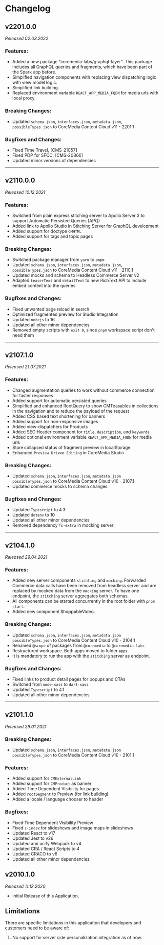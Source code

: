 # Changelog

## v2201.0.0

*Released 02.03.2022*

### Features:
- Added a new package "coremedia-labs/graphql-layer". This package includes all GraphQL queries and fragments, which have been part of the Spark app before.
- Simplified navigation components with replacing view dispatching logic with view model logic.
- Simplified link building.
- Replaced environment variable `REACT_APP_MEDIA_FQDN` for media urls with local proxy.

### Breaking Changes:

- Updated `schema.json`, `interfaces.json`, `metadata.json`, `possibleTypes.json` to CoreMedia Content Cloud v11 - 2201.1

### Bugfixes and Changes:

- Fixed Time Travel, [CMS-21057]
- Fixed PDP for SFCC, [CMS-20860]
- Updated minor versions of dependencies

---

## v2110.0.0

*Released 10.12.2021*

### Features:

- Switched from plain express stitching server to Apollo Server 3 to support Automatic Persisted Queries (APQ)
- Added link to Apollo Studio in Stitching Server for GraphQL development
- Added support for doctype `CMHTML`
- Added support for tags and topic pages

### Breaking Changes:

- Switched package manager from `yarn` to `pnpm`
- Updated `schema.json`, `interfaces.json`, `metadata.json`, `possibleTypes.json` to CoreMedia Content Cloud v11 - 2110.1
- Updated mocks and schema to Headless Commerce Server v2
- Adapted `teaserText` and `detailText` to new RichText API to include embed content into the queries

### Bugfixes and Changes:

- Fixed unwanted page reload in search
- Optimized fragmented preview for Studio Integration
- Updated `nodejs` to 16
- Updated all other minor dependencies
- Removed empty scripts with `exit 0`, since `pnpm` workspace script don't need them

---

## v2107.1.0

*Released 21.07.2021*

### Features:

- Changed augmentation queries to work without commerce connection for faster responses
- Added support for automatic persisted queries
- Simplified and enhanced RootQuery to show CMTeasables in collections in the navigation and to reduce the payload of the request
- Added CSS based text shortening for banners
- Added support for non-responsive images
- Added view-dispatchers for Products
- Added SEO Header component for `title`, `description`, and `keywords`
- Added optional environment variable `REACT_APP_MEDIA_FQDN` for media urls
- Store collapsed status of fragment preview in localStorage
- Enhanced `Preview Driven Editing` in CoreMedia Studio

### Breaking Changes:

- Updated `schema.json`, `interfaces.json`, `metadata.json` `possibleTypes.json` to CoreMedia Content Cloud v10 - 2107.1
- Updated commerce mocks to schema changes

### Bugfixes and Changes:

- Updated `Typescript` to 4.3
- Updated `dotenv` to 10
- Updated all other minor dependencies
- Removed dependency `fs-extra` in mocking server

---

## v2104.1.0

*Released 29.04.2021*

### Features:

- Added new server components `stichting` and `mocking`. Forwarded Commerce data
  calls have been removed from headless server and are replaced by mocked data
  from the `mocking` server.
  To have one endpoint, the `stitching` server aggregates both schemas.
- All components can be started concurrently in the root folder with `pnpm start`.
- Added new component ShoppableVideo.

### Breaking Changes:

- Updated `schema.json`, `interfaces.json`, `metadata.json` `possibleTypes.json` to CoreMedia Content Cloud v10 - 2104.1
- Renamed `@scope` of packages from `@coremedia` to `@coremedia-labs`
- Restructured workspace. Both apps moved to folder `apps`.
- It is mandatory to run the app with the `stitching` server as endpoint.

### Bugfixes and Changes:

- Fixed links to product detail pages for popups and CTAs
- Switched from `node-sass` to `dart-sass`
- Updated `Typescript` to 4.1
- Updated all other minor dependencies

---

## v2101.1.0

*Released 29.01.2021*

### Breaking Changes:

- Updated `schema.json`, `interfaces.json`, `metadata.json` `possibleTypes.json` to CoreMedia Content Cloud v10 - 2101.1

### Features:

- Added support for `CMExternalLink`
- Added support for `CMProduct` as banner
- Added Time Dependent Visibility for pages
- Added `rootSegment` to Preview (for link building)
- Added a locale / language chooser to header

### Bugfixes:

- Fixed Time Dependent Visibility Preview
- Fixed `z-index` for slideshows and image maps in slideshows
- Updated React to v17
- Updated Jest to v26
- Updated and unify Webpack to v4
- Updated CRA / React Scripts to 4
- Updated CRACO to v6
- Updated all other minor dependencies


## v2010.1.0

*Released 11.12.2020*

- Initial Release of this Application.

## Limitations

There are specific limitations in this application that developers and customers need to be aware of:

1. No support for server side personalization integration as of now.
